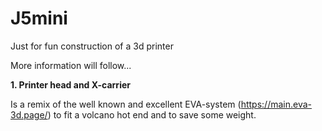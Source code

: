 # J5mini
Just for fun construction of a 3d printer


More information will follow...


<b> 1. Printer head and X-carrier</b>

Is a remix of the well known and excellent EVA-system (https://main.eva-3d.page/) to fit a volcano hot end and to save some weight.

